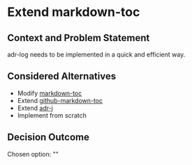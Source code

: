 # Extend markdown-toc

## Context and Problem Statement

adr-log needs to be implemented in a quick and efficient way.

## Considered Alternatives

* Modify [markdown-toc](https://github.com/jonschlinkert/markdown-toc)
* Extend [github-markdown-toc](https://github.com/ekalinin/github-markdown-toc) 
* Extend [adr-j](https://github.com/adoble/adr-j)
* Implement from scratch

## Decision Outcome

Chosen option: ""
